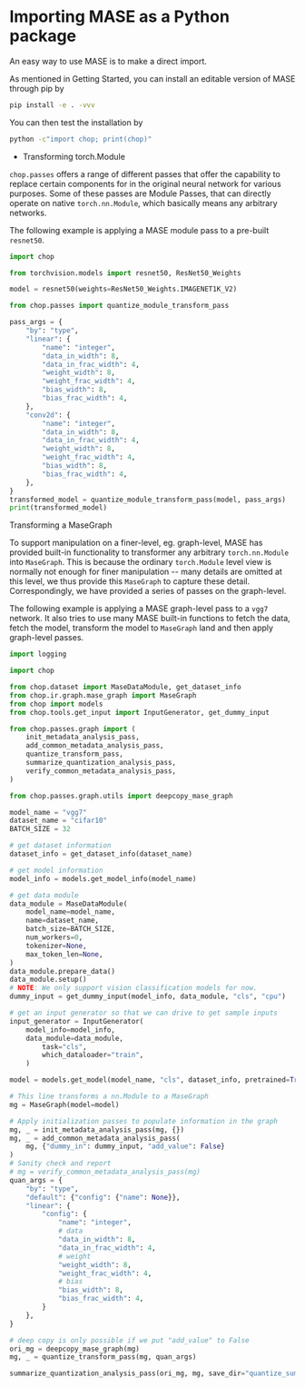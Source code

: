 # Importing MASE as a Python package

An easy way to use MASE is to make a direct import.

As mentioned in Getting Started, you can install an editable version of MASE through pip by

```sh
pip install -e . -vvv
```

You can then test the installation by 

```sh
python -c"import chop; print(chop)"
```

- Transforming torch.Module

`chop.passes` offers a range of different passes that offer the capability to replace certain components for in the original neural network for various purposes. Some of these passes are Module Passes, that can directly operate on native `torch.nn.Module`, which basically means any arbitrary networks.

The following example is applying a MASE module pass to a pre-built `resnet50`. 

```python
import chop 

from torchvision.models import resnet50, ResNet50_Weights

model = resnet50(weights=ResNet50_Weights.IMAGENET1K_V2)

from chop.passes import quantize_module_transform_pass

pass_args = {
    "by": "type",
    "linear": {
        "name": "integer",
        "data_in_width": 8,
        "data_in_frac_width": 4,
        "weight_width": 8,
        "weight_frac_width": 4,
        "bias_width": 8,
        "bias_frac_width": 4,
    },
    "conv2d": {
        "name": "integer",
        "data_in_width": 8,
        "data_in_frac_width": 4,
        "weight_width": 8,
        "weight_frac_width": 4,
        "bias_width": 8,
        "bias_frac_width": 4,
    },
}
transformed_model = quantize_module_transform_pass(model, pass_args)
print(transformed_model)
```

Transforming a MaseGraph

To support manipulation on a finer-level, eg. graph-level, MASE has provided built-in functionality to transformer any arbitrary `torch.nn.Module` into `MaseGraph`. This is because the ordinary `torch.Module` level view is normally not enough for finer manipulation -- many details are omitted at this level, we thus provide this `MaseGraph` to capture these detail. Correspondingly, we have provided a series of passes on the graph-level.


The following example is applying a MASE graph-level pass to a `vgg7` network. It also tries to use many MASE built-in functions to fetch the data, fetch the model, transform the model to `MaseGraph` land and then apply graph-level passes. 


```python
import logging

import chop 

from chop.dataset import MaseDataModule, get_dataset_info
from chop.ir.graph.mase_graph import MaseGraph
from chop import models
from chop.tools.get_input import InputGenerator, get_dummy_input

from chop.passes.graph import (
    init_metadata_analysis_pass,
    add_common_metadata_analysis_pass,
    quantize_transform_pass,
    summarize_quantization_analysis_pass,
    verify_common_metadata_analysis_pass,
)

from chop.passes.graph.utils import deepcopy_mase_graph

model_name = "vgg7"
dataset_name = "cifar10"
BATCH_SIZE = 32

# get dataset information
dataset_info = get_dataset_info(dataset_name)

# get model information
model_info = models.get_model_info(model_name)

# get data module
data_module = MaseDataModule(
    model_name=model_name,
    name=dataset_name,
    batch_size=BATCH_SIZE,
    num_workers=0,
    tokenizer=None,
    max_token_len=None,
)
data_module.prepare_data()
data_module.setup()
# NOTE: We only support vision classification models for now.
dummy_input = get_dummy_input(model_info, data_module, "cls", "cpu")

# get an input generator so that we can drive to get sample inputs
input_generator = InputGenerator(
    model_info=model_info,
    data_module=data_module,
        task="cls",
        which_dataloader="train",
    )

model = models.get_model(model_name, "cls", dataset_info, pretrained=True)

# This line transforms a nn.Module to a MaseGraph
mg = MaseGraph(model=model)

# Apply initialization passes to populate information in the graph
mg, _ = init_metadata_analysis_pass(mg, {})
mg, _ = add_common_metadata_analysis_pass(
    mg, {"dummy_in": dummy_input, "add_value": False}
)
# Sanity check and report
# mg = verify_common_metadata_analysis_pass(mg)
quan_args = {
    "by": "type",
    "default": {"config": {"name": None}},
    "linear": {
        "config": {
            "name": "integer",
            # data
            "data_in_width": 8,
            "data_in_frac_width": 4,
            # weight
            "weight_width": 8,
            "weight_frac_width": 4,
            # bias
            "bias_width": 8,
            "bias_frac_width": 4,
        }
    },
}

# deep copy is only possible if we put "add_value" to False
ori_mg = deepcopy_mase_graph(mg)
mg, _ = quantize_transform_pass(mg, quan_args)

summarize_quantization_analysis_pass(ori_mg, mg, save_dir="quantize_summary")
```